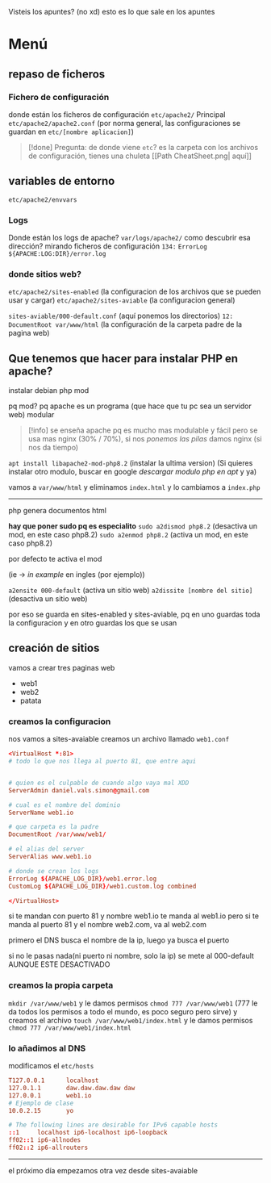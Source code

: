 Visteis los apuntes? (no xd)
esto es lo que sale en los apuntes

# Menú
## repaso de ficheros
### Fichero de configuración
donde están los ficheros de configuración
`etc/apache2/`
Principal `etc/apache2/apache2.conf`
(por norma general, las configuraciones se guardan en `etc/[nombre aplicacion]`)

>[!done] Pregunta: de donde viene `etc`?
>es la carpeta con los archivos de configuración, tienes una chuleta [[Path CheatSheet.png| aquí]]


## variables de entorno
`etc/apache2/envvars`


### Logs
Donde están los logs de apache?
`var/logs/apache2/`
como descubrir esa dirección?
mirando ficheros de configuración
`134:` `ErrorLog ${APACHE:LOG:DIR}/error.log`


### donde sitios web?
`etc/apache2/sites-enabled` (la configuracion de los archivos que se pueden usar y cargar)
`etc/apache2/sites-aviable` (la configuracion general)

`sites-aviable/000-default.conf` (aquí ponemos los directorios)
`12:` `DocumentRoot var/www/html` (la configuración de la carpeta padre de la pagina web)

## Que tenemos que hacer para instalar PHP en apache?
instalar debian php mod

pq mod? pq apache es un programa (que hace que tu pc sea un servidor web) modular

>[!info]
se enseña apache pq es mucho mas modulable y fácil pero se usa mas nginx (30% / 70%), si nos *ponemos las pilas* damos nginx (si nos da tiempo)

`apt install libapache2-mod-php8.2` (instalar la ultima version)
(Si quieres instalar otro modulo, buscar en google *descargar modulo php en apt* y ya)


vamos a `var/www/html` y eliminamos ``index.html`` y lo cambiamos a ``index.php``

---

php genera documentos html

**hay que poner sudo pq es especialito**
`sudo a2dismod php8.2` (desactiva un mod, en este caso php8.2)
`sudo a2enmod php8.2` (activa un mod, en este caso php8.2)

por defecto te activa el mod

(ie -> *in example* en ingles (por ejemplo))

`a2ensite 000-default` (activa un sitio web)
`a2dissite [nombre del sitio]` (desactiva un sitio web)

por eso se guarda en sites-enabled y sites-aviable, pq en uno guardas toda la configuracion y en otro guardas los que se usan



## creación de sitios

vamos a crear tres paginas web

- web1
- web2
- patata

### creamos la configuracion
nos vamos a sites-avaiable
creamos un archivo llamado `web1.conf`

```conf
<VirtualHost *:81>
# todo lo que nos llega al puerto 81, que entre aqui


# quien es el culpable de cuando algo vaya mal XDD
ServerAdmin daniel.vals.simon@gmail.com

# cual es el nombre del dominio
ServerName web1.io

# que carpeta es la padre
DocumentRoot /var/www/web1/

# el alias del server
ServerAlias www.web1.io

# donde se crean los logs
ErrorLog ${APACHE_LOG_DIR}/web1.error.log
CustomLog ${APACHE_LOG_DIR}/web1.custom.log combined

</VirtualHost>
```

si te mandan con puerto 81 y nombre web1.io te manda al web1.io
pero si te manda al puerto 81 y el nombre web2.com, va al web2.com

primero el DNS busca el nombre de la ip, luego ya busca el puerto

si no le pasas nada(ni puerto ni nombre, solo la ip) se mete al 000-default AUNQUE ESTE DESACTIVADO

### creamos la propia carpeta
`mkdir /var/www/web1` y le damos permisos `chmod 777 /var/www/web1` (777 le da todos los permisos a todo el mundo, es poco seguro pero sirve) 
y creamos el archivo `touch /var/www/web1/index.html` y le damos permisos `chmod 777 /var/www/web1/index.html`

### lo añadimos al DNS
modificamos el `etc/hosts`
```conf
T127.0.0.1      localhost
127.0.1.1       daw.daw.daw.daw daw
127.0.0.1       web1.io
# Ejemplo de clase
10.0.2.15       yo

# The following lines are desirable for IPv6 capable hosts
::1     localhost ip6-localhost ip6-loopback
ff02::1 ip6-allnodes
ff02::2 ip6-allrouters
```


---
el próximo día empezamos otra vez desde sites-avaiable